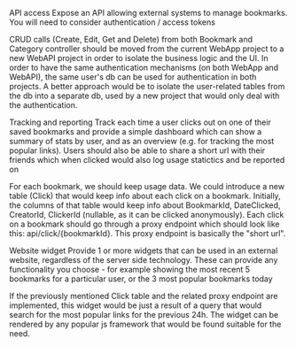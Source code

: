 
API access
  Expose an API allowing external systems to manage bookmarks.  You will need to consider authentication / access tokens
        
  CRUD calls (Create, Edit, Get and Delete) from both Bookmark and Category controller should be moved from the current WebApp project to a new WebAPI project in order to isolate the business logic and the UI. In order to have the same authentication mechanisms (on both WebApp and WebAPI), the same user's db can be used for authentication in both projects. A better approach would be to isolate the user-related tables from the db into a separate db, used by a new project that would only deal with the authentication.
    
Tracking and reporting
  Track each time a user clicks out on one of their saved bookmarks and provide a simple dashboard which can show a summary of stats by user, and as an overview (e.g. for tracking the most popular links).
        Users should also be able to share a short url with their friends which when clicked would also log usage statictics and be reported on
        
  For each bookmark, we should keep usage data. We could introduce a new table (Click) that would keep info about each click on a bookmark. Initially, the columns of that table would keep info about BookmarkId, DateClicked, CreatorId, ClickerId (nullable, as it can be clicked anonymously).
        Each click on a bookmark should go through a proxy endpoint which should look like this: api/click/{bookmarkId}. This proxy endpoint is basically the "short url".
    
Website widget
  Provide 1 or more widgets that can be used in an external website, regardless of the server side technology.  These can provide any functionality you choose - for example showing the most recent 5 bookmarks for a particular user, or the 3 most popular bookmarks today
        
  If the previously mentioned Click table and the related proxy endpoint are implemented, this widget would be just a result of a query that would search for the most popular links for the previous 24h. The widget can be rendered by any popular js framework that would be found suitable for the need.
